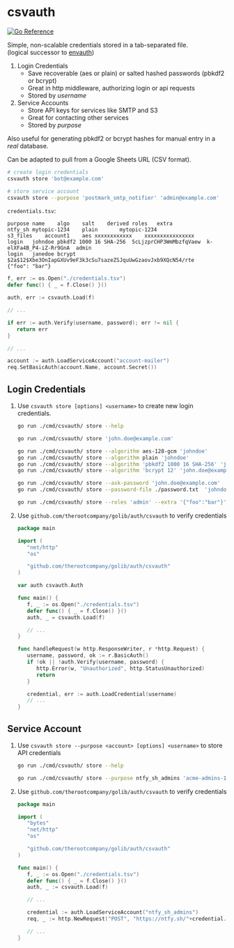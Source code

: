 # csvauth

[![Go Reference](https://pkg.go.dev/badge/github.com/therootcompany/golib/auth/csvauth.svg)](https://pkg.go.dev/github.com/therootcompany/golib/auth/csvauth)

Simple, non-scalable credentials stored in a tab-separated file. \
(logical successor to [envauth](https://github.com/therootcompany/golib/tree/main/auth/envauth))

1. Login Credentials
    - Save recoverable (aes or plain) or salted hashed passwords (pbkdf2 or bcrypt)
    - Great in http middleware, authorizing login or api requests
    - Stored by _username_
2. Service Accounts
    - Store API keys for services like SMTP and S3
    - Great for contacting other services
    - Stored by _purpose_

Also useful for generating pbkdf2 or bcrypt hashes for manual entry in a _real_ database.

Can be adapted to pull from a Google Sheets URL (CSV format).

```sh
# create login credentials
csvauth store 'bot@example.com'

# store service account
csvauth store --purpose 'postmark_smtp_notifier' 'admin@example.com'
```

`credentials.tsv`:

```tsv
purpose	name	algo	salt	derived	roles	extra
ntfy_sh	mytopic-1234	plain		mytopic-1234
s3_files	account1	aes	xxxxxxxxxxxx	xxxxxxxxxxxxxxxx
login	johndoe	pbkdf2 1000 16 SHA-256	5cLjzprCHP3WmMbzfqVaew	k-elXFa4B_P4-iZ-Rr9GnA	admin
login	janedoe	bcrypt		$2a$12$Xbe3OnIapGXUv9eF3k3cSu7sazeZSJquUwGzaovJxb9XQcN54/rte		{"foo": "bar"}
```

```go
f, err := os.Open("./credentials.tsv")
defer func() { _ = f.Close() }()

auth, err := csvauth.Load(f)

// ...

if err := auth.Verify(username, password); err != nil {
   return err
}

// ...

account := auth.LoadServiceAccount("account-mailer")
req.SetBasicAuth(account.Name, account.Secret())
```

## Login Credentials

1. Use `csvauth store [options] <username>` to create new login credentials.

    ```sh
    go run ./cmd/csvauth/ store --help
    ```

    ```sh
    go run ./cmd/csvauth/ store 'john.doe@example.com'

    go run ./cmd/csvauth/ store --algorithm aes-128-gcm 'johndoe'
    go run ./cmd/csvauth/ store --algorithm plain 'johndoe'
    go run ./cmd/csvauth/ store --algorithm 'pbkdf2 1000 16 SHA-256' 'johndoe'
    go run ./cmd/csvauth/ store --algorithm 'bcrypt 12' 'john.doe@example.com'

    go run ./cmd/csvauth/ store --ask-password 'john.doe@example.com'
    go run ./cmd/csvauth/ store --password-file ./password.txt  'johndoe'

    go run ./cmd/csvauth/ store --roles 'admin' --extra '{"foo":"bar"}' 'jimbob'
    ```

2. Use `github.com/therootcompany/golib/auth/csvauth` to verify credentials

    ```go
    package main

    import (
       "net/http"
       "os"

       "github.com/therootcompany/golib/auth/csvauth"
    )

    var auth csvauth.Auth

    func main() {
       f, _ := os.Open("./credentials.tsv")
       defer func() { _ = f.Close() }()
       auth, _ = csvauth.Load(f)

       // ...
    }

    func handleRequest(w http.ResponseWriter, r *http.Request) {
       username, password, ok := r.BasicAuth()
       if !ok || !auth.Verify(username, password) {
          http.Error(w, "Unauthorized", http.StatusUnauthorized)
          return
       }

       credential, err := auth.LoadCredential(username)
       // ...
    }
    ```

## Service Account

1. Use `csvauth store --purpose <account> [options] <username>` to store API credentials

    ```sh
    go run ./cmd/csvauth/ store --help
    ```

    ```sh
    go run ./cmd/csvauth/ store --purpose ntfy_sh_admins 'acme-admins-1234abcd'
    ```

2. Use `github.com/therootcompany/golib/auth/csvauth` to verify credentials

    ```go
    package main

    import (
       "bytes"
       "net/http"
       "os"

       "github.com/therootcompany/golib/auth/csvauth"
    )

    func main() {
       f, _ := os.Open("./credentials.tsv")
       defer func() { _ = f.Close() }()
       auth, _ := csvauth.Load(f)

       // ...

       credential := auth.LoadServiceAccount("ntfy_sh_admins")
       req, _ := http.NewRequest("POST", "https://ntfy.sh/"+credential.Secret(), bytes.NewBuffer(message))

       // ...
    }
    ```
